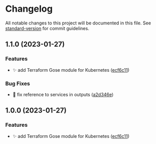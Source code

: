 # Changelog

All notable changes to this project will be documented in this file. See [standard-version](https://github.com/conventional-changelog/standard-version) for commit guidelines.

## 1.1.0 (2023-01-27)


### Features

* :sparkles: add Terraform Gose module for Kubernetes ([ecf6c11](https://gitea.ravianand.me/Dan6erbond/terraform-kubernetes-gose/commit/ecf6c11ed16ec287de89208eeb726d6808c42b99))


### Bug Fixes

* :bug: fix reference to services in outputs ([a2d346e](https://gitea.ravianand.me/Dan6erbond/terraform-kubernetes-gose/commit/a2d346e9cd1b3610926b9f57469bd25c1ca5c5ce))

## 1.0.0 (2023-01-27)


### Features

* :sparkles: add Terraform Gose module for Kubernetes ([ecf6c11](https://gitea.ravianand.me/Dan6erbond/terraform-kubernetes-gose/commit/ecf6c11ed16ec287de89208eeb726d6808c42b99))
